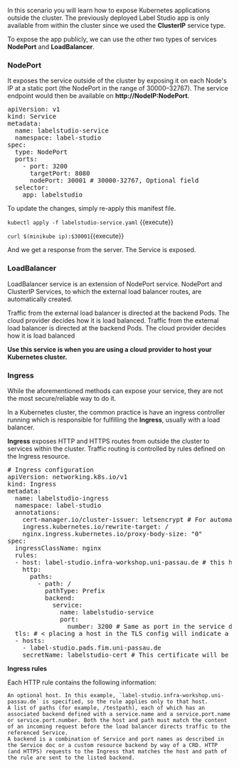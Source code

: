 In this scenario you will learn how to expose Kubernetes applications outside the cluster.
The previously deployed Label Studio app is only available from within the cluster since we used the **ClusterIP** service type.

To expose the app publicly, we can use the other two types of services **NodePort** and **LoadBalancer**.

### NodePort

It exposes the service outside of the cluster by exposing it on each Node's IP at a static port (the NodePort in the range of 30000–32767). The service endpoint would then be available on **http://NodeIP:NodePort**.

<pre class="file" data-filename="labelstudio-service.yaml" data-target="replace">
apiVersion: v1
kind: Service
metadata:
  name: labelstudio-service
  namespace: label-studio
spec:
  type: NodePort
  ports:
    - port: 3200
      targetPort: 8080
      nodePort: 30001 # 30000-32767, Optional field
  selector:
    app: labelstudio
</pre>

To update the changes, simply re-apply this manifest file.

`kubectl apply -f labelstudio-service.yaml` {{execute}}

`curl $(minikube ip):$30001`{{execute}}

And we get a response from the server. The Service is exposed.

### LoadBalancer

LoadBalancer service is an extension of NodePort service. NodePort and ClusterIP Services, to which the external load balancer routes, are automatically created. 

Traffic from the external load balancer is directed at the backend Pods. The cloud provider decides how it is load balanced. Traffic from the external load balancer is directed at the backend Pods. The cloud provider decides how it is load balanced

**Use this service is when you are using a cloud provider to host your Kubernetes cluster.**

### Ingress
While the aforementioned methods can expose your service, they are not the most secure/reliable way to do it.

In a Kubernetes cluster, the common practice is have an ingress controller running which is responsible for fulfilling the **Ingress**, usually with a load balancer.

**Ingress** exposes HTTP and HTTPS routes from outside the cluster to services within the cluster. Traffic routing is controlled by rules defined on the Ingress resource.

<pre class="file" data-filename="ingress.yaml" data-target="replace">
# Ingress configuration
apiVersion: networking.k8s.io/v1
kind: Ingress
metadata:
  name: labelstudio-ingress
  namespace: label-studio
  annotations:
    cert-manager.io/cluster-issuer: letsencrypt # For automatic certificate issuance and revocation.
    ingress.kubernetes.io/rewrite-target: /
    nginx.ingress.kubernetes.io/proxy-body-size: "0"
spec:
  ingressClassName: nginx
  rules:
  - host: label-studio.infra-workshop.uni-passau.de # this has to be the same as LABEL_STUDIO_HOST
    http:
      paths:
        - path: /
          pathType: Prefix
          backend:
            service:
              name: labelstudio-service
              port:
                number: 3200 # Same as port in the service definition
  tls: # < placing a host in the TLS config will indicate a certificate should be created
  - hosts:
    - label-studio.pads.fim.uni-passau.de
    secretName: labelstudio-cert # This certificate will be created and stored to be used for encrypting HTTP trafic.
</pre>

**Ingress rules**

Each HTTP rule contains the following information:

    An optional host. In this example, `label-studio.infra-workshop.uni-passau.de` is specified, so the rule applies only to that host.
    A list of paths (for example, /testpath), each of which has an associated backend defined with a service.name and a service.port.name or service.port.number. Both the host and path must match the content of an incoming request before the load balancer directs traffic to the referenced Service.
    A backend is a combination of Service and port names as described in the Service doc or a custom resource backend by way of a CRD. HTTP (and HTTPS) requests to the Ingress that matches the host and path of the rule are sent to the listed backend.
